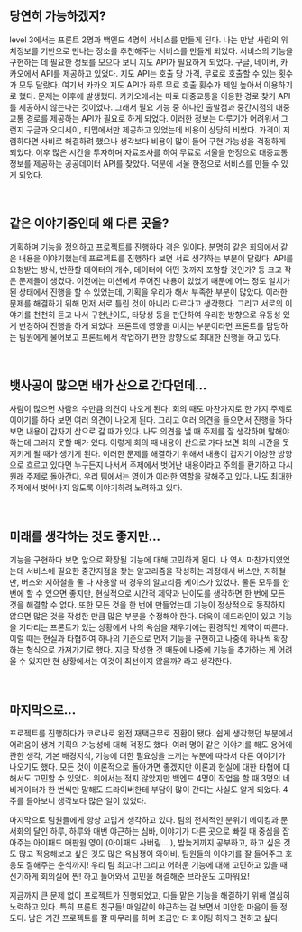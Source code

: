 ## 당연히 가능하겠지?

level 3에서는 프론트 2명과 백엔드 4명이 서비스를 만들게 된다. 나는 만날 사람의 위치정보를 기반으로 만나는 장소를 추천해주는 서비스를 만들게 되었다. 서비스의 기능을 구현하는 데 필요한 정보를 모으다 보니 지도 API가 필요하게 되었다. 구글, 네이버, 카카오에서 API를 제공하고 있었다. 지도 API는 호출 당 가격, 무료로 호출할 수 있는 횟수가 모두 달랐다. 여기서 카카오 지도 API가 하루 무료 호출 횟수가 제일 높아서 이용하기로 했다. 문제는 이후에 발생했다. 카카오에서는 따로 대중교통을 이용한 경로 찾기 API를 제공하지 않는다는 것이었다. 그래서 필요 기능 중 하나인 출발점과 중간지점의 대중교통 경로를 제공하는 API가 필요로 하게 되었다. 이러한 정보는 다루기가 어려워서 그런지 구글과 오디세이, 티맵에서만 제공하고 있었는데 비용이 상당히 비쌌다. 가격이 저렴하다면 사비로 해결하려 했으나 생각보다 비용이 많이 들어 구현 가능성을 걱정하게 되었다. 이후 많은 시간을 투자하며 자료조사를 하여 무료로 서울을 한정으로 대중교통 정보를 제공하는 공공데이터 API를 찾았다. 덕분에 서울 한정으로 서비스를 만들 수 있게 되었다. 

<br>

## 같은 이야기중인데 왜 다른 곳을?

기획하며 기능을 정의하고 프로젝트를 진행하다 겪은 일이다. 분명히 같은 회의에서 같은 내용을 이야기했는데 프로젝트를 진행하다 보면 서로 생각하는 부분이 달랐다. API를 요청받는 방식, 반환할 데이터의 개수, 데이터에 어떤 것까지 포함할 것인가? 등 크고 작은 문제들이 생겼다. 이전에는 미션에서 주어진 내용이 있었기 때문에 어느 정도 일치가 된 상태에서 진행을 할 수 있었는데, 기획을 우리가 해서 부족한 부분이 많았다. 이러한 문제를 해결하기 위해 먼저 서로 틀린 것이 아니라 다르다고 생각했다. 그리고 서로의 이야기를 천천히 듣고 나서 구현난이도, 타당성 등을 판단하여 유리한 방향으로 유동성 있게 변경하여 진행을 하게 되었다. 프론트에 영향을 미치는 부분이라면 프론트를 담당하는 팀원에게 물어보고 프론트에서 작업하기 편한 방향으로 최대한 진행을 하고 있다. 

<br>

## 뱃사공이 많으면 배가 산으로 간다던데...

사람이 많으면 사람의 수만큼 의견이 나오게 된다. 회의 때도 마찬가지로 한 가지 주제로 이야기를 하다 보면 여러 의견이 나오게 된다. 그리고 여러 의견을 들으면서 진행을 하다 보면 내용이 갑자기 산으로 갈 때가 있다. 나도 의견을 낼 때 주제를 잘 생각하며 말해야 하는데 그러지 못할 때가 있다. 이렇게 회의 때 내용이 산으로 가다 보면 회의 시간을 못 지키게 될 때가 생기게 된다. 이러한 문제를 해결하기 위해서 내용이 갑자기 이상한 방향으로 흐르고 있다면 누구든지 나서서 주제에서 벗어난 내용이라고 주의를 환기하고 다시 원래 주제로 돌아간다. 우리 팀에서는 영이가 이러한 역할을 잘해주고 있다. 나도 최대한 주제에서 벗어나지 않도록 이야기하려 노력하고 있다.

<br>

## 미래를 생각하는 것도 좋지만...

기능을 구현하다 보면 앞으로 확장될 기능에 대해 고민하게 된다. 나 역시 마찬가지였었는데 서비스에 필요한 중간지점을 찾는 알고리즘을 작성하는 과정에서 버스만, 지하철만, 버스와 지하철을 둘 다 사용할 때 경우의 알고리즘 케이스가 있었다. 물론 모두를 한 번에 할 수 있으면 좋지만, 현실적으로 시간적 제약과 난이도를 생각하면 한 번에 모든 것을 해결할 수 없다. 또한 모든 것을 한 번에 만들었는데 기능이 정상적으로 동작하지 않으면 많은 것을 작성한 만큼 많은 부분을 수정해야 한다. 더욱이 데드라인이 있고 기능을 기다리는 프론트가 있는 상황에서 나의 욕심을 채우기에는 환경적인 제약이 따른다. 이럴 때는 현실과 타협하여 하나의 기준으로 먼저 기능을 구현하고 나중에 하나씩 확장하는 형식으로 가져가기로 했다. 지금 작성한 것 때문에 나중에 기능을 추가하는 게 어려울 수 있지만 현 상황에서는 이것이 최선이지 않을까? 라고 생각한다. 

<br>

## 마지막으로...

프로젝트를 진행하다가 코로나로 완전 재택근무로 전환이 됐다. 쉽게 생각했던 부분에서 어려움이 생겨 기획의 가능성에 대해 걱정도 했다. 여러 명이 같은 이야기를 해도 용어에 관한 생각, 기본 배경지식, 기능에 대한 필요성을 느끼는 부분에 따라서 다른 이야기가 나오기도 했다. 모든 것이 이론적으로 돌아가면 좋겠지만 이론과 현실에 대한 타협에 대해서도 고민할 수 있었다. 위에서는 적지 않았지만 백엔드 4명이 작업을 할 때 3명의 네비게이터가 한 번씩만 말해도 드라이버한테 부담이 많이 간다는 사실도 알게 되었다. 4주를 돌아보니 생각보다 많은 일이 있었다. 

마지막으로 팀원들에게 항상 고맙게 생각하고 있다. 팀의 전체적인 분위기 메이킹과 문서화의 달인 하루, 하루와 매번 야근하는 심바, 이야기가 다른 곳으로 빠질 때 중심을 잡아주는 아이패드 매판원 영이 (아이패드 사버림….), 밤늦게까지 공부하고, 하고 싶은 것도 많고 적용해보고 싶은 것도 많은 욕심쟁이 와이비, 팀원들의 이야기를 잘 들어주고 호응도 잘해주는 춘식까지! 우리 팀 최고다!  그리고 어려운 기능에 대해 고민하고 있을 때 신기하게 회의실에 쨘! 하고 들어와서 고민을 해결해준 브라운도 고마워요!

지금까지 큰 문제 없이 프로젝트가 진행되었고, 다들 맡은 기능을 해결하기 위해 열심히 노력하고 있다. 특히 프론트 친구들! 매일같이 야근하는 걸 보면서 미안한 마음이 들 정도다. 남은 기간 프로젝트를 잘 마무리를 하며 조금만 더 화이팅 하자고 전하고 싶다.

